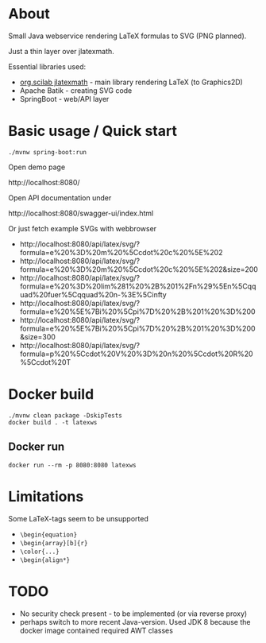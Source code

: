 # About
Small Java webservice rendering LaTeX formulas to SVG (PNG planned). 

Just a thin layer over jlatexmath.

Essential libraries used:
* [org.scilab jlatexmath](https://github.com/opencollab/jlatexmath) - main library rendering LaTeX (to Graphics2D)
* Apache Batik - creating SVG code
* SpringBoot - web/API layer

# Basic usage / Quick start
```
./mvnw spring-boot:run
```
Open demo page

http://localhost:8080/

Open API documentation under

http://localhost:8080/swagger-ui/index.html

Or just fetch example SVGs with webbrowser

* http://localhost:8080/api/latex/svg/?formula=e%20%3D%20m%20%5Ccdot%20c%20%5E%202
* http://localhost:8080/api/latex/svg/?formula=e%20%3D%20m%20%5Ccdot%20c%20%5E%202&size=200
* http://localhost:8080/api/latex/svg/?formula=e%20%3D%20lim%281%20%2B%201%2Fn%29%5En%5Cqquad%20fuer%5Cqquad%20n-%3E%5Cinfty
* http://localhost:8080/api/latex/svg/?formula=e%20%5E%7Bi%20%5Cpi%7D%20%2B%201%20%3D%200
* http://localhost:8080/api/latex/svg/?formula=e%20%5E%7Bi%20%5Cpi%7D%20%2B%201%20%3D%200&size=300
* http://localhost:8080/api/latex/svg/?formula=p%20%5Ccdot%20V%20%3D%20n%20%5Ccdot%20R%20%5Ccdot%20T

# Docker build
```
./mvnw clean package -DskipTests
docker build . -t latexws 
```

## Docker run
```
docker run --rm -p 8080:8080 latexws 
```


# Limitations
Some LaTeX-tags seem to be unsupported
* `\begin{equation}`
* `\begin{array}[b]{r}`
* `\color{...}`
* `\begin{align*}`

# TODO

* No security check present - to be implemented (or via reverse proxy)
* perhaps switch to more recent Java-version. Used JDK 8 because the docker image contained required AWT classes